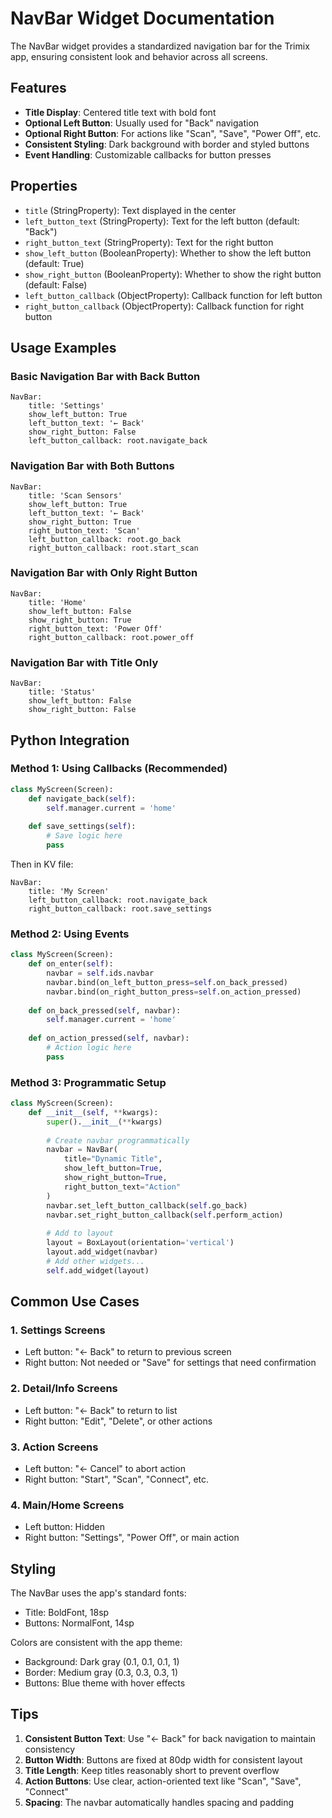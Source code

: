 # NavBar Widget Documentation

The NavBar widget provides a standardized navigation bar for the Trimix app, ensuring consistent look and behavior across all screens.

## Features

- **Title Display**: Centered title text with bold font
- **Optional Left Button**: Usually used for "Back" navigation
- **Optional Right Button**: For actions like "Scan", "Save", "Power Off", etc.
- **Consistent Styling**: Dark background with border and styled buttons
- **Event Handling**: Customizable callbacks for button presses

## Properties

- `title` (StringProperty): Text displayed in the center
- `left_button_text` (StringProperty): Text for the left button (default: "Back")
- `right_button_text` (StringProperty): Text for the right button
- `show_left_button` (BooleanProperty): Whether to show the left button (default: True)
- `show_right_button` (BooleanProperty): Whether to show the right button (default: False)
- `left_button_callback` (ObjectProperty): Callback function for left button
- `right_button_callback` (ObjectProperty): Callback function for right button

## Usage Examples

### Basic Navigation Bar with Back Button

```kv
NavBar:
    title: 'Settings'
    show_left_button: True
    left_button_text: '← Back'
    show_right_button: False
    left_button_callback: root.navigate_back
```

### Navigation Bar with Both Buttons

```kv
NavBar:
    title: 'Scan Sensors'
    show_left_button: True
    left_button_text: '← Back'
    show_right_button: True
    right_button_text: 'Scan'
    left_button_callback: root.go_back
    right_button_callback: root.start_scan
```

### Navigation Bar with Only Right Button

```kv
NavBar:
    title: 'Home'
    show_left_button: False
    show_right_button: True
    right_button_text: 'Power Off'
    right_button_callback: root.power_off
```

### Navigation Bar with Title Only

```kv
NavBar:
    title: 'Status'
    show_left_button: False
    show_right_button: False
```

## Python Integration

### Method 1: Using Callbacks (Recommended)

```python
class MyScreen(Screen):
    def navigate_back(self):
        self.manager.current = 'home'
    
    def save_settings(self):
        # Save logic here
        pass
```

Then in KV file:
```kv
NavBar:
    title: 'My Screen'
    left_button_callback: root.navigate_back
    right_button_callback: root.save_settings
```

### Method 2: Using Events

```python
class MyScreen(Screen):
    def on_enter(self):
        navbar = self.ids.navbar
        navbar.bind(on_left_button_press=self.on_back_pressed)
        navbar.bind(on_right_button_press=self.on_action_pressed)
    
    def on_back_pressed(self, navbar):
        self.manager.current = 'home'
    
    def on_action_pressed(self, navbar):
        # Action logic here
        pass
```

### Method 3: Programmatic Setup

```python
class MyScreen(Screen):
    def __init__(self, **kwargs):
        super().__init__(**kwargs)
        
        # Create navbar programmatically
        navbar = NavBar(
            title="Dynamic Title",
            show_left_button=True,
            show_right_button=True,
            right_button_text="Action"
        )
        navbar.set_left_button_callback(self.go_back)
        navbar.set_right_button_callback(self.perform_action)
        
        # Add to layout
        layout = BoxLayout(orientation='vertical')
        layout.add_widget(navbar)
        # Add other widgets...
        self.add_widget(layout)
```

## Common Use Cases

### 1. Settings Screens
- Left button: "← Back" to return to previous screen
- Right button: Not needed or "Save" for settings that need confirmation

### 2. Detail/Info Screens
- Left button: "← Back" to return to list
- Right button: "Edit", "Delete", or other actions

### 3. Action Screens
- Left button: "← Cancel" to abort action
- Right button: "Start", "Scan", "Connect", etc.

### 4. Main/Home Screens
- Left button: Hidden
- Right button: "Settings", "Power Off", or main action

## Styling

The NavBar uses the app's standard fonts:
- Title: BoldFont, 18sp
- Buttons: NormalFont, 14sp

Colors are consistent with the app theme:
- Background: Dark gray (0.1, 0.1, 0.1, 1)
- Border: Medium gray (0.3, 0.3, 0.3, 1)
- Buttons: Blue theme with hover effects

## Tips

1. **Consistent Button Text**: Use "← Back" for back navigation to maintain consistency
2. **Button Width**: Buttons are fixed at 80dp width for consistent layout
3. **Title Length**: Keep titles reasonably short to prevent overflow
4. **Action Buttons**: Use clear, action-oriented text like "Scan", "Save", "Connect"
5. **Spacing**: The navbar automatically handles spacing and padding
